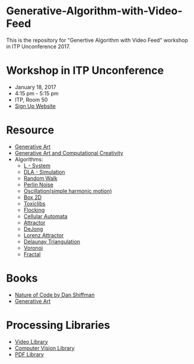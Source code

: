 # Generative-Algorithm-with-Video-Feed
This is the repository for "Genertive Algorithm with Video Feed" workshop in ITP Unconference 2017.
# Workshop in ITP Unconference
 *  January 18, 2017
 *  4:15 pm - 5:15 pm
 *  ITP, Room 50
 *  [Sign Up Website](https://itp.nyu.edu/unconference/2017/01/video-feed-w-generative-algorithm/)

 # Resource
 * [Generative Art](https://en.wikipedia.org/wiki/Generative_art)
 * [Generative Art and Computational Creativity](https://www.kadenze.com/courses/generative-art-and-computational-creativity-i)
 * Algorithms:
   * [L - System](https://en.wikipedia.org/wiki/The_Algorithmic_Beauty_of_Plants)
   * [DLA - Simulation](http://formandcode.com/code-examples/simulate-dla)
   * [Random Walk](http://www.mit.edu/~kardar/teaching/projects/chemotaxis(AndreaSchmidt)/random.htm)
   * [Perlin Noise](https://en.wikipedia.org/wiki/Perlin_noise)
   * [Oscillation(simple harmonic motion)](https://en.wikipedia.org/wiki/Simple_harmonic_motion)
   * [Box 2D](https://en.wikipedia.org/wiki/Box2D)
   * [Toxiclibs](http://toxiclibs.org/)
   * [Flocking](https://en.wikipedia.org/wiki/Flocking_(behavior))
   * [Cellular Automata](https://en.wikipedia.org/wiki/Cellular_automaton)
   * [Attractor](https://en.wikipedia.org/wiki/Attractor)
    * [DeJong](http://www.algosome.com/articles/strange-attractors-de-jong.html)
    * [Lorenz Attractor](https://en.wikipedia.org/wiki/Lorenz_system)
   * [Delaunay Triangulation](https://en.wikipedia.org/wiki/Delaunay_triangulation)
   * [Voronoi](https://en.wikipedia.org/wiki/Voronoi_diagram)
   * [Fractal](https://en.wikipedia.org/wiki/Fractal)

# Books
* [Nature of Code by Dan Shiffman](http://natureofcode.com/)
* [Generative Art](http://zenbullets.com/book.php)


# Processing Libraries
* [Video Library](https://processing.org/reference/libraries/video/index.html)
* [Computer Vision Library](https://processing.org/reference/libraries/#video&vision)
* [PDF Library](https://processing.org/reference/libraries/pdf/index.html)

